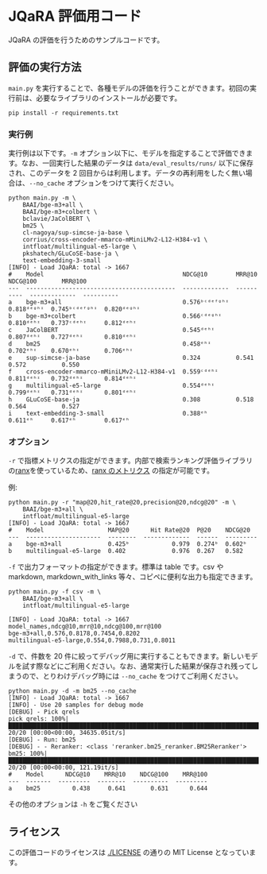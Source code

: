 # JQaRA 評価用コード

JQaRA の評価を行うためのサンプルコードです。

## 評価の実行方法

`main.py` を実行することで、各種モデルの評価を行うことができます。初回の実行前は、必要なライブラリのインストールが必要です。

```
pip install -r requirements.txt
```

### 実行例

実行例は以下です。`-m` オプション以下に、モデルを指定することで評価できます。なお、一回実行した結果のデータは `data/eval_results/runs/` 以下に保存され、このデータを 2 回目からは利用します。データの再利用をしたく無い場合は、`--no_cache` オプションをつけて実行ください。

```
python main.py -m \
    BAAI/bge-m3+all \
    BAAI/bge-m3+colbert \
    bclavie/JaColBERT \
    bm25 \
    cl-nagoya/sup-simcse-ja-base \
    corrius/cross-encoder-mmarco-mMiniLMv2-L12-H384-v1 \
    intfloat/multilingual-e5-large \
    pkshatech/GLuCoSE-base-ja \
    text-embedding-3-small
[INFO] - Load JQaRA: total -> 1667
#    Model                                       NDCG@10        MRR@10      NDCG@100       MRR@100
---  ------------------------------------------  -------------  ----------  -------------  ----------
a    bge-m3+all                                  0.576ᵇᶜᵈᵉᶠᵍʰᶦ  0.818ᵈᵉᵍʰᶦ  0.745ᵇᶜᵈᵉᶠᵍʰᶦ  0.820ᵈᵉᵍʰᶦ
b    bge-m3+colbert                              0.566ᶜᵈᵉᵍʰᶦ    0.810ᵈᵉʰᶦ   0.737ᶜᵈᵉʰᶦ     0.812ᵈᵉʰᶦ
c    JaColBERT                                   0.545ᵈᵉʰᶦ      0.807ᵈᵉʰᶦ   0.727ᵈᵉʰᶦ      0.810ᵈᵉʰᶦ
d    bm25                                        0.458ᵉʰᶦ       0.702ᵉʰᶦ    0.670ᵉʰᶦ       0.706ᵉʰᶦ
e    sup-simcse-ja-base                          0.324          0.541       0.572          0.550
f    cross-encoder-mmarco-mMiniLMv2-L12-H384-v1  0.559ᶜᵈᵉʰᶦ     0.811ᵈᵉʰᶦ   0.732ᵈᵉʰᶦ      0.814ᵈᵉʰᶦ
g    multilingual-e5-large                       0.554ᵈᵉʰᶦ      0.799ᵈᵉʰᶦ   0.731ᵈᵉʰᶦ      0.801ᵈᵉʰᶦ
h    GLuCoSE-base-ja                             0.308          0.518       0.564          0.527
i    text-embedding-3-small                      0.388ᵉʰ        0.611ᵉʰ     0.617ᵉʰ        0.617ᵉʰ
```

### オプション

`-r` で指標メトリクスの指定ができます。内部で検索ランキング評価ライブラリの[ranx](https://github.com/amenra/ranx)を使っているため、[ranx のメトリクス](https://amenra.github.io/ranx/metrics/) の指定が可能です。

例:

```
python main.py -r "map@20,hit_rate@20,precision@20,ndcg@20" -m \
    BAAI/bge-m3+all \
    intfloat/multilingual-e5-large
[INFO] - Load JQaRA: total -> 1667
#    Model                  MAP@20      Hit Rate@20  P@20    NDCG@20
---  ---------------------  --------  -------------  ------  ---------
a    bge-m3+all             0.425ᵇ            0.979  0.274ᵇ  0.602ᵇ
b    multilingual-e5-large  0.402             0.976  0.267   0.582
```

`-f` で出力フォーマットの指定ができます。標準は table です。csv や markdown, markdown_with_links 等々、コピペに便利な出力も指定できます。

```
python main.py -f csv -m \
    BAAI/bge-m3+all \
    intfloat/multilingual-e5-large

[INFO] - Load JQaRA: total -> 1667
model_names,ndcg@10,mrr@10,ndcg@100,mrr@100
bge-m3+all,0.576,0.8178,0.7454,0.8202
multilingual-e5-large,0.554,0.7988,0.731,0.8011
```

`-d` で、件数を 20 件に絞ってデバッグ用に実行することもできます。新しいモデルを試す際などにご利用ください。なお、通常実行した結果が保存され残ってしまうので、とりわけデバッグ時には `--no_cache` をつけてご利用ください。

```
python main.py -d -m bm25 --no_cache
[INFO] - Load JQaRA: total -> 1667
[INFO] - Use 20 samples for debug mode
[DEBUG] - Pick qrels
pick qrels: 100%|███████████████████████████████████████████████████████████████████████████████████████████████████████████████████████████████████████████████████████████| 20/20 [00:00<00:00, 34635.05it/s]
[DEBUG] - Run: bm25
[DEBUG] - - Reranker: <class 'reranker.bm25_reranker.BM25Reranker'>
bm25: 100%|███████████████████████████████████████████████████████████████████████████████████████████████████████████████████████████████████████████████████████████████████| 20/20 [00:00<00:00, 121.19it/s]
#    Model      NDCG@10    MRR@10    NDCG@100    MRR@100
---  -------  ---------  --------  ----------  ---------
a    bm25         0.438     0.641       0.631      0.644

```

その他のオプションは `-h` をご覧ください

## ライセンス

この評価コードのライセンスは [./LICENSE](./LICENSE) の通りの MIT License となっています。
